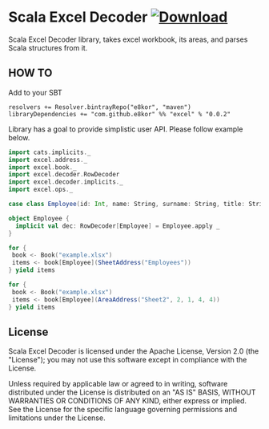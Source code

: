 # Scala Excel Decoder [ ![Download](https://api.bintray.com/packages/e8kor/maven/excel/images/download.svg?version=0.0.2) ](https://bintray.com/e8kor/maven/excel/0.0.2/link)
Scala Excel Decoder library, takes excel workbook, its areas, and parses Scala structures from it.

## HOW TO

Add to your SBT

```sbtshell
resolvers += Resolver.bintrayRepo("e8kor", "maven")
libraryDependencies += "com.github.e8kor" %% "excel" % "0.0.2"
```

Library has a goal to provide simplistic user API. Please follow example below.

```scala
import cats.implicits._
import excel.address._
import excel.book._
import excel.decoder.RowDecoder
import excel.decoder.implicits._
import excel.ops._

case class Employee(id: Int, name: String, surname: String, title: String)

object Employee {
  implicit val dec: RowDecoder[Employee] = Employee.apply _
}

for {
 book <- Book("example.xlsx")
 items <- book[Employee](SheetAddress("Employees"))
} yield items

for {
 book <- Book("example.xlsx")
 items <- book[Employee](AreaAddress("Sheet2", 2, 1, 4, 4))
} yield items

```

## License

Scala Excel Decoder is licensed under the Apache License, Version 2.0 (the "License"); you may not use this software except in compliance with the License.

Unless required by applicable law or agreed to in writing, software distributed under the License is distributed on an "AS IS" BASIS, WITHOUT WARRANTIES OR CONDITIONS OF ANY KIND, either express or implied. See the License for the specific language governing permissions and limitations under the License.